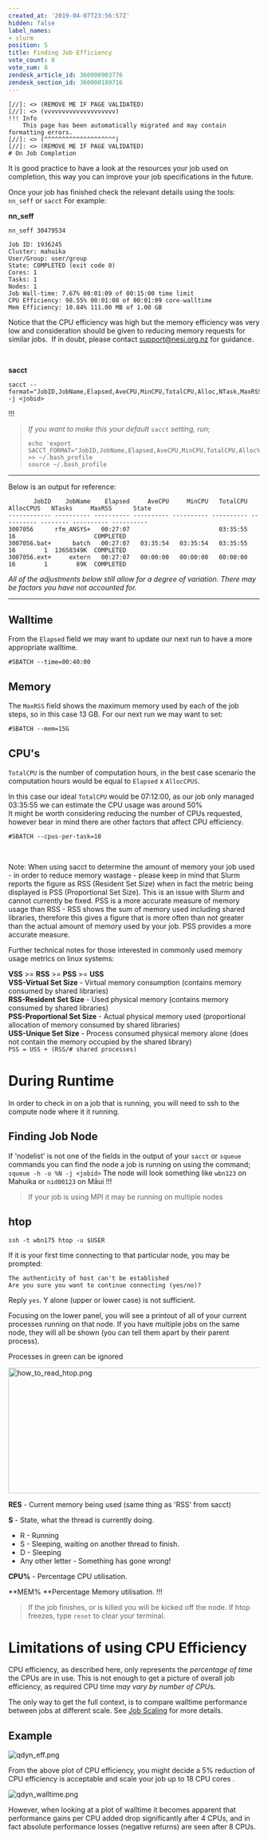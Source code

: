 ```yaml
---
created_at: '2019-04-07T23:56:57Z'
hidden: false
label_names:
- slurm
position: 5
title: Finding Job Efficiency
vote_count: 8
vote_sum: 8
zendesk_article_id: 360000903776
zendesk_section_id: 360000189716
---
```



    [//]: <> (REMOVE ME IF PAGE VALIDATED)
    [//]: <> (vvvvvvvvvvvvvvvvvvvv)
    !!! Info
        This page has been automatically migrated and may contain formatting errors.
    [//]: <> (^^^^^^^^^^^^^^^^^^^^)
    [//]: <> (REMOVE ME IF PAGE VALIDATED)
    # On Job Completion

It is good practice to have a look at the resources your job used on
completion, this way you can improve your job specifications in the
future.

Once your job has finished check the relevant details using the tools:
`nn_seff` or `sacct` For example:  

**nn\_seff**

    nn_seff 30479534

    Job ID: 1936245
    Cluster: mahuika
    User/Group: user/group
    State: COMPLETED (exit code 0)
    Cores: 1
    Tasks: 1
    Nodes: 1
    Job Wall-time: 7.67% 00:01:09 of 00:15:00 time limit
    CPU Efficiency: 98.55% 00:01:08 of 00:01:09 core-walltime
    Mem Efficiency: 10.84% 111.00 MB of 1.00 GB

Notice that the CPU efficiency was high but the memory efficiency was
very low and consideration should be given to reducing memory requests
for similar jobs.  If in doubt, please contact <support@nesi.org.nz> for
guidance.

 

**sacct**

    sacct --format="JobID,JobName,Elapsed,AveCPU,MinCPU,TotalCPU,Alloc,NTask,MaxRSS,State" -j <jobid>
!!!
>
> *If you want to make this your default* `sacct` *setting, run;*
>
>     echo 'export SACCT_FORMAT="JobID,JobName,Elapsed,AveCPU,MinCPU,TotalCPU,Alloc%2,NTask%2,MaxRSS,State"' >> ~/.bash_profile
>     source ~/.bash_profile

------------------------------------------------------------------------

Below is an output for reference:

           JobID    JobName    Elapsed     AveCPU     MinCPU   TotalCPU  AllocCPUS   NTasks     MaxRSS      State
    ------------ ---------- ---------- ---------- ---------- ---------- ---------- -------- ---------- ----------
    3007056      rfm_ANSYS+   00:27:07                         03:35:55         16                      COMPLETED
    3007056.bat+      batch   00:27:07   03:35:54   03:35:54   03:35:55         16        1  13658349K  COMPLETED
    3007056.ext+     extern   00:27:07   00:00:00   00:00:00   00:00:00         16        1        89K  COMPLETED

*All of the adjustments below still allow for a degree of variation.
There may be factors you have not accounted for.*

------------------------------------------------------------------------

## **Walltime**

From the `Elapsed` field we may want to update our next run to have a
more appropriate walltime.

    #SBATCH --time=00:40:00

## **Memory**

The `MaxRSS` field shows the maximum memory used by each of the job
steps, so in this case 13 GB. For our next run we may want to set:

    #SBATCH --mem=15G

## **CPU's**

`TotalCPU` is the number of computation hours, in the best case scenario
the computation hours would be equal to `Elapsed` x `AllocCPUS`.

In this case our ideal `TotalCPU` would be 07:12:00, as our job only
managed 03:35:55 we can estimate the CPU usage was around 50%  
It might be worth considering reducing the number of CPUs requested,
however bear in mind there are other factors that affect CPU efficiency.

    #SBATCH --cpus-per-task=10

 

Note: When using sacct to determine the amount of memory your job used -
in order to reduce memory wastage - please keep in mind that Slurm
reports the figure as RSS (Resident Set Size) when in fact the metric
being displayed is PSS (Proportional Set Size). This is an issue with
Slurm and cannot currently be fixed. PSS is a more accurate measure of
memory usage than RSS - RSS shows the sum of memory used including
shared libraries, therefore this gives a figure that is more often than
not greater than the actual amount of memory used by your job. PSS
provides a more accurate measure.

Further technical notes for those interested in commonly used memory
usage metrics on linux systems:

**VSS** &gt;= **RSS** &gt;= **PSS** &gt;= **USS**  
**VSS-Virtual Set Size** - Virtual memory consumption (contains memory
consumed by shared libraries)  
**RSS-Resident Set Size** - Used physical memory (contains memory
consumed by shared libraries)  
**PSS-Proportional Set Size** - Actual physical memory used
(proportional allocation of memory consumed by shared libraries)  
**USS-Unique Set Size** - Process consumed physical memory alone (does
not contain the memory occupied by the shared library)  
`PSS = USS + (RSS/# shared processes)`

# During Runtime

In order to check in on a job that is running, you will need to ssh to
the compute node where it it running.

## Finding Job Node

If 'nodelist' is not one of the fields in the output of your `sacct` or
`squeue` commands you can find the node a job is running on using the
command; `squeue -h -o %N -j <jobid>` The node will look something like
`wbn123` on Mahuika or `nid00123` on Māui
!!!
>
> If your job is using MPI it may be running on multiple nodes

## htop 

    ssh -t wbn175 htop -u $USER

If it is your first time connecting to that particular node, you may be
prompted:

    The authenticity of host can't be established 
    Are you sure you want to continue connecting (yes/no)?

Reply `yes`. Y alone (upper or lower case) is not sufficient.

Focusing on the lower panel, you will see a printout of all of your
current processes running on that node. If you have multiple jobs on the
same node, they will all be shown (you can tell them apart by their
parent process).

Processes in green can be ignored

<img src="assets/images/how_to_read_htop_1.png" width="929" height="252"
alt="how_to_read_htop.png" />

**RES** - Current memory being used (same thing as 'RSS' from sacct)

**S** - State, what the thread is currently doing.

-   R - Running
-   S - Sleeping, waiting on another thread to finish.
-   D - Sleeping
-   Any other letter - Something has gone wrong!

**CPU%** - Percentage CPU utilisation.

**MEM% **Percentage Memory utilisation.
!!!
>
> If the job finishes, or is killed you will be kicked off the node. If
> htop freezes, type `reset` to clear your terminal.

# Limitations of using CPU Efficiency

CPU efficiency, as described here, only represents the *percentage of
time* the CPUs are in use. This is not enough to get a picture of
overall job efficiency, as required CPU time *may vary by number of
CPU*s.

The only way to get the full context, is to compare walltime performance
between jobs at different scale. See [Job
Scaling](https://support.nesi.org.nz/hc/en-gb/articles/360000728016) for
more details.

## Example

![qdyn\_eff.png](assets/images/qdyn_eff_1.png)

From the above plot of CPU efficiency, you might decide a 5% reduction
of CPU efficiency is acceptable and scale your job up to 18 CPU cores . 

![qdyn\_walltime.png](assets/images/qdyn_walltime_1.png)

However, when looking at a plot of walltime it becomes apparent that
performance gains per CPU added drop significantly after 4 CPUs, and in
fact absolute performance losses (negative returns) are seen after 8
CPUs.
